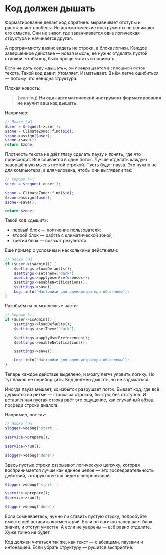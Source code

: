 # Код должен дышать

Форматирование делает код опрятнее: выравнивает отступы и расставляет пробелы.
Но автоматические инструменты не понимают его смысла. Они не знают, где заканчивается одна логическая структура и начинается другая.

А программисту важно видеть не строки, а блоки логики.
Каждое завершённое действие — новая мысль, её нужно отделять пустой строкой, чтобы код было проще читать и понимать.

Если не дать коду «дышать», он превращается в сплошной поток текста.
Такой код давит. Утомляет. Изматывает. В нём легче ошибиться — потому что невидна структура.

Плохая новость: 
> {warning}
> **Ни один автоматический инструмент форматирования не научит ваш код дышать.**

Например:
```php
// Плохо [✗]
$user = $request->user();
$zone = ClimateZone::find($id);
$zone->assign($user);
$zone->save();
return $zone;
```

Плотность текста не даёт глазу сделать паузу и понять, где что происходит. 
Всё сливается в один поток. 
Лучше отделять каждую завершённую мысль пустой строкой. Пусть будет пауза.
Это нужно не для компьютера, а для человека, чтобы они выглядели так:

```php
// Хорошо [✓]
$user = $request->user();

$zone = ClimateZone::find($id);
$zone->assign($user);
$zone->save();

return $zone;
```

Такой код «дышит»:
- первый блок — получение пользователя;
- второй блок — работа с климатической зоной;
- третий блок — возврат результата.


Ещё пример с условием и несколькими действиями:

```php
// Плохо [✗]
if ($user->isAdmin()) {
    $settings->loadDefaults();
    $settings->setTheme('dark');
    $settings->applyUserPreferences();
    $settings->enableNotifications();
    $settings->save();
    Log::info('Настройки для администратора обновлены');
}
```

Разобьём на осмысленные части:

```php
// Хорошо [✓]
if ($user->isAdmin()) {
    $settings->loadDefaults();
    $settings->setTheme('dark');

    $settings->applyUserPreferences();
    $settings->enableNotifications();

    $settings->save();

    Log::info('Настройки для администратора обновлены');
}
```

Теперь каждое действие выделено, и мозгу легче уловить логику.
Но тут важно не переборщить. Код должен дышать, но не задыхаться.

Иногда пауза мешает, их избыток разрушает поток.
Бывает код, где всё держится на ритме — строка за строкой, быстро, без отступов. 
И вставленная пустая строка рвёт это ощущение, как случайный абзац посреди строки диалога.

Например, вот так:

```php
// Плохо [✗]
$logger->debug('start');

$service->prepare();

$service->run();

$logger->debug('done');
```

Здесь пустые строки разрывают логическую цепочку, которая воспринимается лучше как единое целое — это последовательность
действий, которую хочется видеть непрерывной.

```php
$logger->debug('start');

$service->prepare();
$service->run();

$logger->debug('done');
```


Если сомневаетесь, нужно ли ставить пустую строку, попробуйте вместо неё вставить комментарий.
Если он логично завершает блок, значит, и отступ уместен.
А если не уверены — всё равно отделите. Хуже точно не будет.

Код должен читаться так же, как текст — с абзацами, паузами и интонацией.
Если убрать структуру — рушится восприятие.
